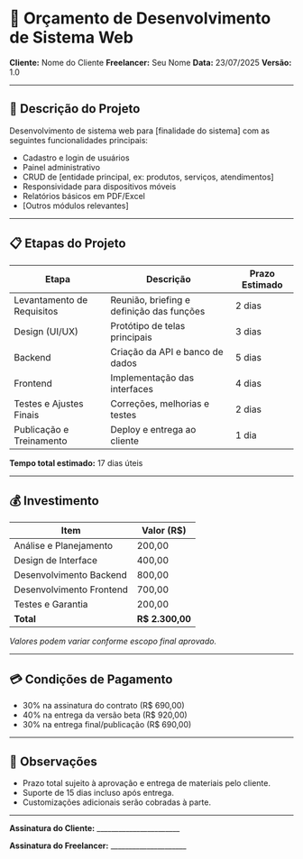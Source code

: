 # 🧾 Orçamento de Desenvolvimento de Sistema Web

**Cliente:** Nome do Cliente 
**Freelancer:** Seu Nome 
**Data:** 23/07/2025 
**Versão:** 1.0 

---

## 🎯 Descrição do Projeto

Desenvolvimento de sistema web para [finalidade do sistema] com as seguintes funcionalidades principais:

- Cadastro e login de usuários
- Painel administrativo
- CRUD de [entidade principal, ex: produtos, serviços, atendimentos]
- Responsividade para dispositivos móveis
- Relatórios básicos em PDF/Excel
- [Outros módulos relevantes]

---

## 📋 Etapas do Projeto

| Etapa                        | Descrição                                      | Prazo Estimado |
|-----------------------------|-----------------------------------------------|----------------|
| Levantamento de Requisitos  | Reunião, briefing e definição das funções     | 2 dias         |
| Design (UI/UX)              | Protótipo de telas principais                 | 3 dias         |
| Backend                     | Criação da API e banco de dados               | 5 dias         |
| Frontend                    | Implementação das interfaces                  | 4 dias         |
| Testes e Ajustes Finais     | Correções, melhorias e testes                 | 2 dias         |
| Publicação e Treinamento    | Deploy e entrega ao cliente                   | 1 dia          |

**Tempo total estimado:** 17 dias úteis

---

## 💰 Investimento

| Item                          | Valor (R$)   |
|-------------------------------|--------------|
| Análise e Planejamento        | 200,00       |
| Design de Interface           | 400,00       |
| Desenvolvimento Backend       | 800,00       |
| Desenvolvimento Frontend      | 700,00       |
| Testes e Garantia             | 200,00       |
| **Total**                     | **R$ 2.300,00** |

*Valores podem variar conforme escopo final aprovado.*

---

## 💳 Condições de Pagamento

- 30% na assinatura do contrato (R$ 690,00) 
- 40% na entrega da versão beta (R$ 920,00) 
- 30% na entrega final/publicação (R$ 690,00) 

---

## 📌 Observações

- Prazo total sujeito à aprovação e entrega de materiais pelo cliente.
- Suporte de 15 dias incluso após entrega.
- Customizações adicionais serão cobradas à parte.

---

**Assinatura do Cliente:** _______________________

**Assinatura do Freelancer:** _____________________
